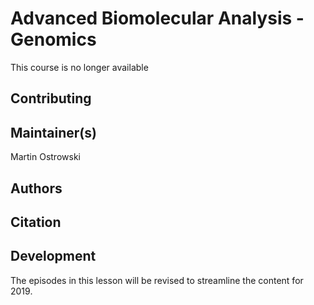 # Advanced Biomolecular Analysis - Genomics

This course is no longer available

## Contributing



## Maintainer(s)

Martin Ostrowski

## Authors


## Citation


## Development

The episodes in this lesson will be revised to streamline the content for 2019. 
